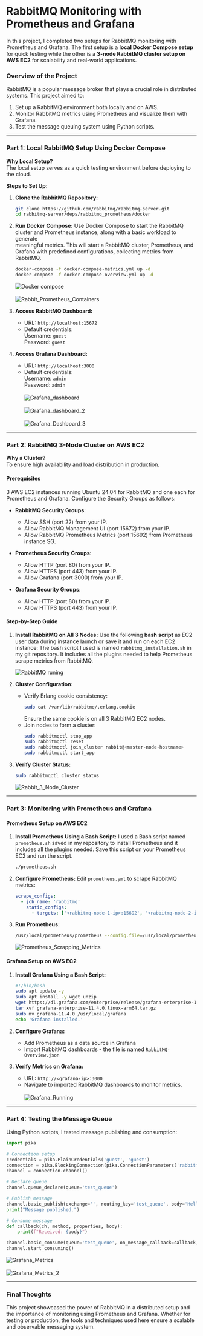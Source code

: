 # RabbitMQ Monitoring with Prometheus and Grafana

In this project, I completed two setups for RabbitMQ monitoring with Prometheus and Grafana. The first setup is a **local Docker Compose setup** for quick testing while the other is a **3-node RabbitMQ cluster setup on AWS EC2** for scalability and real-world applications.

### Overview of the Project

RabbitMQ is a popular message broker that plays a crucial role in distributed systems. This project aimed to:
1. Set up a RabbitMQ environment both locally and on AWS.
2. Monitor RabbitMQ metrics using Prometheus and visualize them with Grafana.
3. Test the message queuing system using Python scripts.

---

### Part 1: Local RabbitMQ Setup Using Docker Compose

**Why Local Setup?**  
The local setup serves as a quick testing environment before deploying to the cloud.

**Steps to Set Up:**

1. **Clone the RabbitMQ Repository:**
   ```bash
   git clone https://github.com/rabbitmq/rabbitmq-server.git
   cd rabbitmq-server/deps/rabbitmq_prometheus/docker
   ```

2. **Run Docker Compose:**
   Use Docker Compose to start the RabbitMQ cluster and Prometheus instance, along with a basic workload to generate       
   meaningful metrics. This will start a RabbitMQ cluster, Prometheus, and Grafana with predefined configurations, 
   collecting metrics from RabbitMQ.
   ```bash
   docker-compose -f docker-compose-metrics.yml up -d
   docker-compose -f docker-compose-overview.yml up -d
   ```
   ![Docker compose](https://github.com/Fidelisesq/Cloud-DevOps-Daily-Challenge/blob/main/Day-4/Docker_compose_images/Rabbit-metrics.png)
   <br><br>
   ![Rabbit_Prometheus_Containers](https://github.com/Fidelisesq/Cloud-DevOps-Daily-Challenge/blob/main/Day-4/Docker_compose_images/Rabbit-Prometheus-Grafana-containers.png)

4. **Access RabbitMQ Dashboard:**
   - URL: `http://localhost:15672`
   - Default credentials:  
     Username: `guest`  
     Password: `guest`

5. **Access Grafana Dashboard:**  
   - URL: `http://localhost:3000`  
   - Default credentials:  
     Username: `admin`  
     Password: `admin`
     <br><br>
![Grafana_dashboard](https://github.com/Fidelisesq/Cloud-DevOps-Daily-Challenge/blob/main/Day-4/Docker_compose_images/Grafana%20RabbitmQ%20Metric%20dashboard.png)
<br><br>
![Grafana_dashboard_2](https://github.com/Fidelisesq/Cloud-DevOps-Daily-Challenge/blob/main/Day-4/Docker_compose_images/Grafana%20RabbitmQ%20Metric%20dashboard-2.png)
<br><br>
![Grafana_Dashboard_3](https://github.com/Fidelisesq/Cloud-DevOps-Daily-Challenge/blob/main/Day-4/Docker_compose_images/Grafana%20RabbitmQ%20Metric%20dashboard-3.png)
---

### Part 2: RabbitMQ 3-Node Cluster on AWS EC2

**Why a Cluster?**  
To ensure high availability and load distribution in production.

#### Prerequisites
3 AWS EC2 instances running Ubuntu 24.04 for RabbitMQ and one each for Prometheus and Grafana. Configure the Security Groups as follows:

- **RabbitMQ Security Groups**:
  - Allow SSH (port 22) from your IP.
  - Allow RabbitMQ Management UI (port 15672) from your IP.
  - Allow RabbitMQ Prometheus Metrics (port 15692) from Prometheus instance SG.

- **Prometheus Security Groups**:
  - Allow HTTP (port 80) from your IP.
  - Allow HTTPS (port 443) from your IP.
  - Allow Grafana (port 3000) from your IP.

- **Grafana Security Groups**:
  - Allow HTTP (port 80) from your IP.
  - Allow HTTPS (port 443) from your IP.


#### Step-by-Step Guide

1. **Install RabbitMQ on All 3 Nodes:**
   Use the following **bash script** as EC2 user data during instance launch or save it and run on each EC2 instance:
   The bash script I used is named `rabbitmq_installation.sh` in my git repository. It includes all the plugins needed to help Prometheus scrape metrics from RabbitMQ.

   ![RabbitMQ runing](https://github.com/Fidelisesq/Cloud-DevOps-Daily-Challenge/blob/main/Day-4/3-Node%20AWS%20Setup%20Images/rabbitmq-running-1.png)

3. **Cluster Configuration:**
   - Verify Erlang cookie consistency:
     ```bash
     sudo cat /var/lib/rabbitmq/.erlang.cookie
     ```
     Ensure the same cookie is on all 3 RabbitMQ EC2 nodes.
   - Join nodes to form a cluster:
     ```bash
     sudo rabbitmqctl stop_app
     sudo rabbitmqctl reset
     sudo rabbitmqctl join_cluster rabbit@<master-node-hostname>
     sudo rabbitmqctl start_app
     ```

4. **Verify Cluster Status:**
   ```bash
   sudo rabbitmqctl cluster_status
   ```
   ![Rabbit_3_Node_Cluster](https://github.com/Fidelisesq/Cloud-DevOps-Daily-Challenge/blob/main/Day-4/3-Node%20AWS%20Setup%20Images/rabbit_cluster_3_nodes.png)

---

### Part 3: Monitoring with Prometheus and Grafana

#### Prometheus Setup on AWS EC2

1. **Install Prometheus Using a Bash Script:**
   I used a Bash script named `prometheus.sh` saved in my repository to install Prometheus and it includes all the plugins needed. Save this script on your Prometheus EC2 and run the script.
   ```bash
   ./prometheus.sh
   ```

3. **Configure Prometheus:**
   Edit `prometheus.yml` to scrape RabbitMQ metrics:
   ```yaml
   scrape_configs:
     - job_name: 'rabbitmq'
       static_configs:
         - targets: ['<rabbitmq-node-1-ip>:15692', '<rabbitmq-node-2-ip>:15692', '<rabbitmq-node-3-ip>:15692']
   ```

4. **Run Prometheus:**
   ```bash
   /usr/local/prometheus/prometheus --config.file=/usr/local/prometheus/prometheus.yml
   ```
   ![Prometheus_Scrapping_Metrics](https://github.com/Fidelisesq/Cloud-DevOps-Daily-Challenge/blob/main/Day-4/3-Node%20AWS%20Setup%20Images/Prometheus%20scapping%20metrics.png)

#### Grafana Setup on AWS EC2

1. **Install Grafana Using a Bash Script:**
   ```bash
   #!/bin/bash
   sudo apt update -y
   sudo apt install -y wget unzip
   wget https://dl.grafana.com/enterprise/release/grafana-enterprise-11.4.0.linux-arm64.tar.gz
   tar xvf grafana-enterprise-11.4.0.linux-arm64.tar.gz
   sudo mv grafana-11.4.0 /usr/local/grafana
   echo 'Grafana installed.'
   ```

2. **Configure Grafana:**
   - Add Prometheus as a data source in Grafana
   - Import RabbitMQ dashboards - the file is named `RabbitMQ-Overview.json`

3. **Verify Metrics on Grafana:**
   - URL: `http://<grafana-ip>:3000`
   - Navigate to imported RabbitMQ dashboards to monitor metrics.
     <br><br>
     ![Grafana_Running](https://github.com/Fidelisesq/Cloud-DevOps-Daily-Challenge/blob/main/Day-4/3-Node%20AWS%20Setup%20Images/graphana-running.png)
---

### Part 4: Testing the Message Queue

Using Python scripts, I tested message publishing and consumption:

```python
import pika

# Connection setup
credentials = pika.PlainCredentials('guest', 'guest')
connection = pika.BlockingConnection(pika.ConnectionParameters('rabbitmq-node-ip', credentials=credentials))
channel = connection.channel()

# Declare queue
channel.queue_declare(queue='test_queue')

# Publish message
channel.basic_publish(exchange='', routing_key='test_queue', body='Hello RabbitMQ!')
print("Message published.")

# Consume message
def callback(ch, method, properties, body):
    print(f"Received: {body}")

channel.basic_consume(queue='test_queue', on_message_callback=callback, auto_ack=True)
channel.start_consuming()
```
![Grafana_Metrics](https://github.com/Fidelisesq/Cloud-DevOps-Daily-Challenge/blob/main/Day-4/3-Node%20AWS%20Setup%20Images/grafana.png)
<br><br>
![Grafana_Metrics_2](https://github.com/Fidelisesq/Cloud-DevOps-Daily-Challenge/blob/main/Day-4/3-Node%20AWS%20Setup%20Images/grafana-2.png)

---

### Final Thoughts

This project showcased the power of RabbitMQ in a distributed setup and the importance of monitoring using Prometheus and Grafana. Whether for testing or production, the tools and techniques used here ensure a scalable and observable messaging system.
